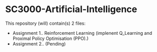 # SC3000-Artificial-Intelligence

This repository (will) contain(s) 2 files:
- Assignment 1.. Reinforcement Learning (implenent Q_Learning and Proximal Policy Optimisation (PPO).)
- Assignment 2.. (Pending)
